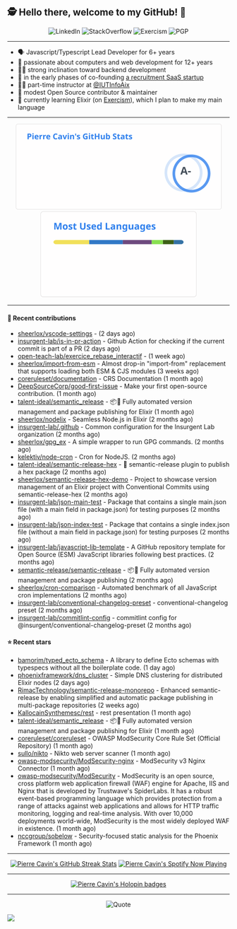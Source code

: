 <h2 style="display:inline" align="center">🕵️ Hello there, welcome to my GitHub! 👋</h2>
<br />
<p align="center">
    <a href="https://links.sherlox.io/github-linkedin" target="_blank" style="text-decoration: none;">
        <img src="https://img.shields.io/badge/LinkedIn-0077b5?style=flat-square&logo=linkedin" alt="LinkedIn">
    </a>
    <a href="https://links.sherlox.io/github-stackoverflow" target="_blank" style="text-decoration: none;">
        <img src="https://img.shields.io/badge/StackOverflow-9a9c9f?style=flat-square&logo=StackOverflow" alt="StackOverflow">
    </a>
    <a href="https://links.sherlox.io/github-exercism" target="_blank" style="text-decoration: none;">
        <img src="https://img.shields.io/badge/Exercism-7600fe?style=flat-square&logo=Exercism" alt="Exercism">
    </a>
    <a href="https://pgp.mit.edu/pks/lookup?op=get&search=0x48D089FE8FC01A4E7E88EE9611567DFABCB9256E" target="_blank" style="text-decoration: none;">
        <img src="https://img.shields.io/badge/pgp-0x11567DFABCB9256E-313131?style=flat&labelColor=313131&color=313131" alt="PGP">
    </a>
</p>

---

<ul>
    <li>🗣 Javascript/Typescript Lead Developer for 6+ years</li>
    <li>👴 passionate about computers and web development for 12+ years</li>
    <li>🧑‍💻 strong inclination toward backend development</li>
    <li>👷 in the early phases of co-founding <a href="https://links.sherlox.io/github-talentideal">a recruitment SaaS startup</a></li>
    <li>🧑‍🏫 part-time instructor at <a href="https://github.com/IUTInfoAix">@IUTInfoAix</a></li>
    <li>🫶 modest Open Source contributor & maintainer</li>
    <li>💜 currently learning Elixir (on <a href="https://links.sherlox.io/github-exercism-elixir-track">Exercism</a>), which I plan to make my main language</li>
</ul>

---

<div align="center">
  <a href="https://github-readme-stats.sherlox.io" style="display: inline-block;">
    <img src="assets/stats.svg" alt="Pierre Cavin's Github stats" height="195px" />
  </a>
  
  <a href="https://github-readme-stats.sherlox.io" style="display: inline-block;">
    <img src="assets/top-langs.svg" alt="Pierre Cavin's Most used languages" height="195px" />
  </a>
</div>

---

#### 🫶 Recent contributions

- [sheerlox/vscode-settings](https://github.com/sheerlox/vscode-settings) -  (2 days ago)
- [insurgent-lab/is-in-pr-action](https://github.com/insurgent-lab/is-in-pr-action) - Github Action for checking if the current commit is part of a PR (2 days ago)
- [open-teach-lab/exercice_rebase_interactif](https://github.com/open-teach-lab/exercice_rebase_interactif) -  (1 week ago)
- [sheerlox/import-from-esm](https://github.com/sheerlox/import-from-esm) - Almost drop-in &#34;import-from&#34; replacement that supports loading both ESM &amp; CJS modules (3 weeks ago)
- [coreruleset/documentation](https://github.com/coreruleset/documentation) - CRS Documentation (1 month ago)
- [DeepSourceCorp/good-first-issue](https://github.com/DeepSourceCorp/good-first-issue) - Make your first open-source contribution. (1 month ago)
- [talent-ideal/semantic_release](https://github.com/talent-ideal/semantic_release) - 📦🚀 Fully automated version management and package publishing for Elixir (1 month ago)
- [sheerlox/nodelix](https://github.com/sheerlox/nodelix) - Seamless Node.js in Elixir (2 months ago)
- [insurgent-lab/.github](https://github.com/insurgent-lab/.github) - Common configuration for the Insurgent Lab organization (2 months ago)
- [sheerlox/gpg_ex](https://github.com/sheerlox/gpg_ex) - A simple wrapper to run GPG commands. (2 months ago)
- [kelektiv/node-cron](https://github.com/kelektiv/node-cron) - Cron for NodeJS. (2 months ago)
- [talent-ideal/semantic-release-hex](https://github.com/talent-ideal/semantic-release-hex) - 🚢 semantic-release plugin to publish a hex package (2 months ago)
- [sheerlox/semantic-release-hex-demo](https://github.com/sheerlox/semantic-release-hex-demo) - Project to showcase version management of an Elixir project with Conventional Commits using semantic-release-hex (2 months ago)
- [insurgent-lab/json-main-test](https://github.com/insurgent-lab/json-main-test) - Package that contains a single main.json file (with a main field in package.json) for testing purposes (2 months ago)
- [insurgent-lab/json-index-test](https://github.com/insurgent-lab/json-index-test) - Package that contains a single index.json file (without a main field in package.json) for testing purposes (2 months ago)
- [insurgent-lab/javascript-lib-template](https://github.com/insurgent-lab/javascript-lib-template) - A GitHub repository template for Open Source (ESM) JavaScript libraries following best practices. (2 months ago)
- [semantic-release/semantic-release](https://github.com/semantic-release/semantic-release) - :package::rocket: Fully automated version management and package publishing (2 months ago)
- [sheerlox/cron-comparison](https://github.com/sheerlox/cron-comparison) - Automated benchmark of all JavaScript cron implementations (2 months ago)
- [insurgent-lab/conventional-changelog-preset](https://github.com/insurgent-lab/conventional-changelog-preset) - conventional-changelog preset (2 months ago)
- [insurgent-lab/commitlint-config](https://github.com/insurgent-lab/commitlint-config) - commitlint config for @insurgent/conventional-changelog-preset (2 months ago)

#### ⭐ Recent stars

- [bamorim/typed_ecto_schema](https://github.com/bamorim/typed_ecto_schema) - A library to define Ecto schemas with typespecs without all the boilerplate code. (1 day ago)
- [phoenixframework/dns_cluster](https://github.com/phoenixframework/dns_cluster) - Simple DNS clustering for distributed Elixir nodes (2 days ago)
- [RimacTechnology/semantic-release-monorepo](https://github.com/RimacTechnology/semantic-release-monorepo) - Enhanced semantic-release by enabling simplified and automatic package publishing in multi-package repositories (2 weeks ago)
- [KallocainSynthemesc/rest](https://github.com/KallocainSynthemesc/rest) - rest presentation (1 month ago)
- [talent-ideal/semantic_release](https://github.com/talent-ideal/semantic_release) - 📦🚀 Fully automated version management and package publishing for Elixir (1 month ago)
- [coreruleset/coreruleset](https://github.com/coreruleset/coreruleset) - OWASP ModSecurity Core Rule Set (Official Repository) (1 month ago)
- [sullo/nikto](https://github.com/sullo/nikto) - Nikto web server scanner (1 month ago)
- [owasp-modsecurity/ModSecurity-nginx](https://github.com/owasp-modsecurity/ModSecurity-nginx) - ModSecurity v3 Nginx Connector (1 month ago)
- [owasp-modsecurity/ModSecurity](https://github.com/owasp-modsecurity/ModSecurity) - ModSecurity is an open source, cross platform web application firewall (WAF) engine for Apache, IIS and Nginx that is developed by Trustwave&#39;s SpiderLabs. It has a robust event-based programming language which provides protection from a range of attacks against web applications and allows for HTTP traffic monitoring, logging and real-time analysis. With over 10,000 deployments world-wide, ModSecurity is the most widely deployed WAF in existence.  (1 month ago)
- [nccgroup/sobelow](https://github.com/nccgroup/sobelow) - Security-focused static analysis for the Phoenix Framework (1 month ago)

---

<div align="center">
  <a href="https://github-readme-streak-stats.herokuapp.com" style="display: inline-block;">
    <img src="https://github-readme-streak-stats.sherlox.io/?user=sheerlox&theme=default&mode=weekly&disable_animations=true" alt="Pierre Cavin's GitHub Streak Stats" height="247px" />
  </a>

  <a href="https://links.sherlox.io/github-spotify" style="display: inline-block;">
    <img src="https://spotify-github-profile.vercel.app/api/view?uid=6ridtm5cbc0y9bf5qmtqpoupv&cover_image=true&theme=default&show_offline=false&background_color=121212&interchange=true&bar_color_cover=true" alt="Pierre Cavin's Spotify Now Playing" height="240px" />
  </a>
</div>

---

<div align="center">
  <a href="https://holopin.io/@sheerlox" style="display: inline-block;">
    <img src="https://holopin.me/sheerlox" alt="Pierre Cavin's Holopin badges" height="253px" />
  </a>
</div>

---

<p align="center">
    <a href="https://github.com/piyushsuthar/github-readme-quotes" target="_blank" style="text-decoration: none;">
        <img src="https://quotes-github-readme.vercel.app/api?type=horizontal&quote=Inaction%20will%20cause%20a%20man%20to%20sink%20into%20the%20slough%20of%20despond%20and%20vanish%20without%20a%20trace.&author=Farley%20Mowat" alt="Quote">
    </a>
</p>

![](https://hit.yhype.me/github/profile?user_id=11234273)
